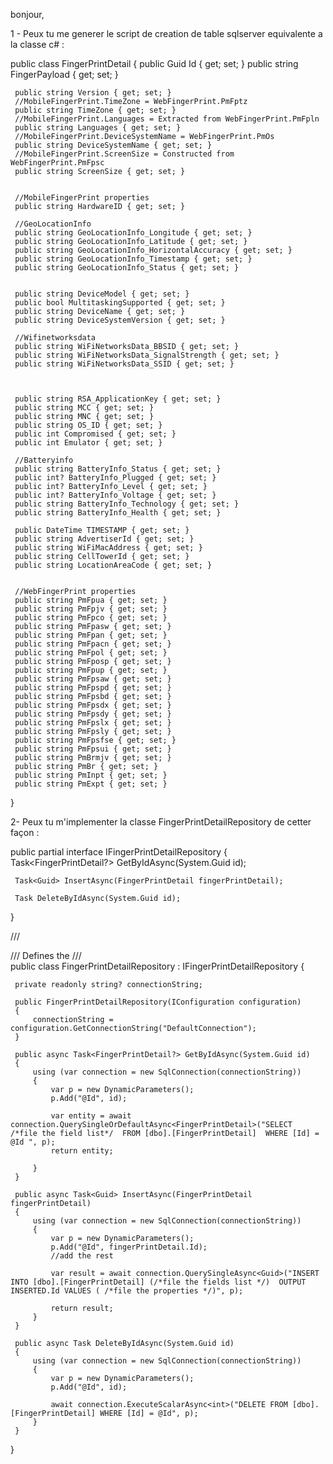 bonjour,

1 - Peux tu me generer le script de creation de table sqlserver equivalente a la classe c# : 

 public class FingerPrintDetail
 {
     public Guid Id { get; set; }
     public string FingerPayload { get; set; }

     public string Version { get; set; }
     //MobileFingerPrint.TimeZone = WebFingerPrint.PmFptz
     public string TimeZone { get; set; }
     //MobileFingerPrint.Languages = Extracted from WebFingerPrint.PmFpln
     public string Languages { get; set; }
     //MobileFingerPrint.DeviceSystemName = WebFingerPrint.PmOs
     public string DeviceSystemName { get; set; }
     //MobileFingerPrint.ScreenSize = Constructed from WebFingerPrint.PmFpsc
     public string ScreenSize { get; set; }


     //MobileFingerPrint properties 
     public string HardwareID { get; set; }
     
     //GeoLocationInfo
     public string GeoLocationInfo_Longitude { get; set; }
     public string GeoLocationInfo_Latitude { get; set; }
     public string GeoLocationInfo_HorizontalAccuracy { get; set; }
     public string GeoLocationInfo_Timestamp { get; set; }
     public string GeoLocationInfo_Status { get; set; }


     public string DeviceModel { get; set; }
     public bool MultitaskingSupported { get; set; }
     public string DeviceName { get; set; } 
     public string DeviceSystemVersion { get; set; }

     //Wifinetworksdata
     public string WiFiNetworksData_BBSID { get; set; }
     public string WiFiNetworksData_SignalStrength { get; set; }
     public string WiFiNetworksData_SSID { get; set; }



     public string RSA_ApplicationKey { get; set; }
     public string MCC { get; set; }
     public string MNC { get; set; }
     public string OS_ID { get; set; } 
     public int Compromised { get; set; }
     public int Emulator { get; set; }

     //Batteryinfo
     public string BatteryInfo_Status { get; set; }
     public int? BatteryInfo_Plugged { get; set; }
     public int? BatteryInfo_Level { get; set; }
     public int? BatteryInfo_Voltage { get; set; }
     public string BatteryInfo_Technology { get; set; }
     public string BatteryInfo_Health { get; set; }

     public DateTime TIMESTAMP { get; set; }
     public string AdvertiserId { get; set; }
     public string WiFiMacAddress { get; set; }
     public string CellTowerId { get; set; }
     public string LocationAreaCode { get; set; }


     //WebFingerPrint properties
     public string PmFpua { get; set; } 
     public string PmFpjv { get; set; }
     public string PmFpco { get; set; }
     public string PmFpasw { get; set; }
     public string PmFpan { get; set; }
     public string PmFpacn { get; set; }
     public string PmFpol { get; set; }
     public string PmFposp { get; set; }
     public string PmFpup { get; set; }
     public string PmFpsaw { get; set; }
     public string PmFpspd { get; set; }
     public string PmFpsbd { get; set; }
     public string PmFpsdx { get; set; }
     public string PmFpsdy { get; set; }
     public string PmFpslx { get; set; }
     public string PmFpsly { get; set; }
     public string PmFpsfse { get; set; }
     public string PmFpsui { get; set; } 
     public string PmBrmjv { get; set; }
     public string PmBr { get; set; }
     public string PmInpt { get; set; }
     public string PmExpt { get; set; }

 }
 
 2- Peux tu m'implementer la classe FingerPrintDetailRepository de cetter façon :
 
  public partial interface IFingerPrintDetailRepository
 { 
     Task<FingerPrintDetail?> GetByIdAsync(System.Guid id);
 
     Task<Guid> InsertAsync(FingerPrintDetail fingerPrintDetail);
 
     Task DeleteByIdAsync(System.Guid id);
 }

 /// <summary>
 /// Defines the <see cref="FingerPrintDetailRepository" />
 /// </summary>
 public class FingerPrintDetailRepository : IFingerPrintDetailRepository
 {
 
     private readonly string? connectionString;
 
     public FingerPrintDetailRepository(IConfiguration configuration)
     {
         connectionString = configuration.GetConnectionString("DefaultConnection");
     }
 
     public async Task<FingerPrintDetail?> GetByIdAsync(System.Guid id)
     {
         using (var connection = new SqlConnection(connectionString))
         {
             var p = new DynamicParameters();
             p.Add("@Id", id);

             var entity = await connection.QuerySingleOrDefaultAsync<FingerPrintDetail>("SELECT  /*file the field list*/  FROM [dbo].[FingerPrintDetail]  WHERE [Id] = @Id ", p);
             return entity;

         }
     }
 
     public async Task<Guid> InsertAsync(FingerPrintDetail fingerPrintDetail)
     {
         using (var connection = new SqlConnection(connectionString))
         {
             var p = new DynamicParameters();
             p.Add("@Id", fingerPrintDetail.Id); 
			 //add the rest

             var result = await connection.QuerySingleAsync<Guid>("INSERT INTO [dbo].[FingerPrintDetail] (/*file the fields list */)  OUTPUT INSERTED.Id VALUES ( /*file the properties */)", p);

             return result;
         }
     }
 
     public async Task DeleteByIdAsync(System.Guid id)
     {
         using (var connection = new SqlConnection(connectionString))
         {
             var p = new DynamicParameters();
             p.Add("@Id", id);

             await connection.ExecuteScalarAsync<int>("DELETE FROM [dbo].[FingerPrintDetail] WHERE [Id] = @Id", p);
         }
     }
 }

 
